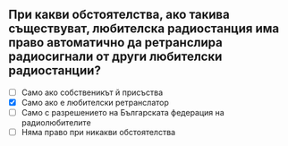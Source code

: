## При какви обстоятелства, ако такива съществуват, любителска радиостанция има право автоматично да ретранслира радиосигнали от други любителски радиостанции?

<!-- Верният отговор е отбелязан с [X] -->

- [ ] Само ако собственикът й присъства
- [X] Само ако е любителски ретранслатор
- [ ] Само с разрешението на Българската федерация на радиолюбителите
- [ ] Няма право при никакви обстоятелства
